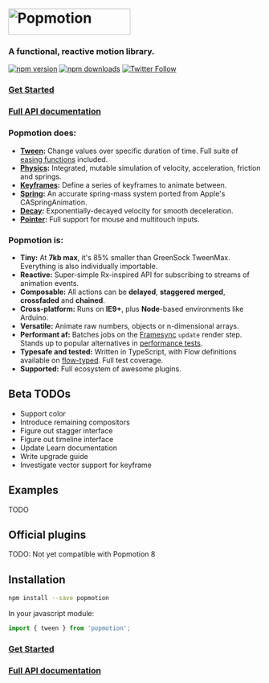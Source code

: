 # <a href="https://popmotion.io"><img src="https://cloud.githubusercontent.com/assets/7850794/21642571/1910a15e-d27b-11e6-84c7-19e88e207c14.png" height="52" width="243" alt="Popmotion" /></a>

### A **functional**, **reactive** motion library.

[![npm version](https://img.shields.io/npm/v/popmotion.svg?style=flat-square)](https://www.npmjs.com/package/popmotion)
[![npm downloads](https://img.shields.io/npm/dm/popmotion.svg?style=flat-square)](https://www.npmjs.com/package/popmotion)
[![Twitter Follow](https://img.shields.io/twitter/follow/espadrine.svg?style=social&label=Follow)](http://twitter.com/popmotionjs)

### [Get Started](https://popmotion.io/learn/get-started)
### [Full API documentation](https://popmotion.io/api)

### Popmotion does:
- **[Tween](https://popmotion.io/api/tween):** Change values over specific duration of time. Full suite of [easing functions](https://popmotion.io/api/easing) included.
- **[Physics](https://popmotion.io/api/physics):** Integrated, mutable simulation of velocity, acceleration, friction and springs.
- **[Keyframes](https://popmotion.io/api/keyframes):** Define a series of keyframes to animate between.
- **[Spring](https://popmotion.io/api/spring):** An accurate spring-mass system ported from Apple's CASpringAnimation.
- **[Decay](https://popmotion.io/api/decay):** Exponentially-decayed velocity for smooth deceleration.
- **[Pointer](https://popmotion.io/api/pointer):** Full support for mouse and multitouch inputs.

### Popmotion is:
- **Tiny:** At **7kb max**, it's 85% smaller than GreenSock TweenMax. Everything is also individually importable.
- **Reactive:** Super-simple Rx-inspired API for subscribing to streams of animation events.
- **Composable:** All actions can be **delayed**, **staggered** **merged**, **crossfaded** and **chained**.
- **Cross-platform:** Runs on **IE9+**, plus **Node**-based environments like Arduino.
- **Versatile:** Animate raw numbers, objects or n-dimensional arrays.
- **Performant af:** Batches jobs on the [Framesync](https://github.com/popmotion/framesync) `update` render step. Stands up to popular alternatives in [performance tests](http://codepen.io/popmotion/pen/zNYXmR).
- **Typesafe and tested:** Written in TypeScript, with Flow definitions available on [flow-typed](https://github.com/flowtype/flow-typed). Full test coverage.
- **Supported:** Full ecosystem of awesome plugins.

## Beta TODOs
- Support color
- Introduce remaining compositors
- Figure out stagger interface
- Figure out timeline interface
- Update Learn documentation
- Write upgrade guide
- Investigate vector support for keyframe

## Examples
TODO

## Official plugins
TODO: Not yet compatible with Popmotion 8

## Installation

```bash
npm install --save popmotion
```

In your javascript module:

```javascript
import { tween } from 'popmotion';
```

### [Get Started](https://popmotion.io/learn/get-started)
### [Full API documentation](https://popmotion.io/api)
